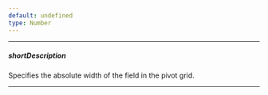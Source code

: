 ```yaml
---
default: undefined
type: Number
---
```

---
##### shortDescription
Specifies the absolute width of the field in the pivot grid.

---
